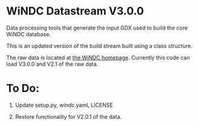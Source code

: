 # WiNDC Datastream V3.0.0
Data processing tools that generate the input GDX used to build the core WiNDC database.

This is an updated version of the build stream built using a class structure. 

The raw data is located at [the WiNDC homepage](https://windc.wisc.edu/data_stream.html). Currently this code can load V3.0.0 and V2.1 of the raw data.

# To Do:

1. Update setup.py, windc.yaml, LICENSE

2. Restore functionality for V2.0.1 of the data. 
